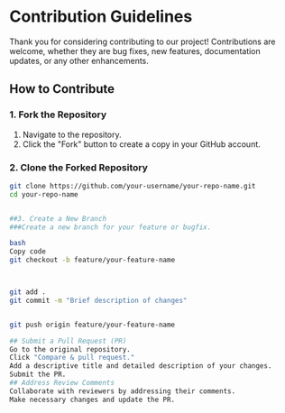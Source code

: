 # Contribution Guidelines

Thank you for considering contributing to our project! Contributions are welcome, whether they are bug fixes, new features, documentation updates, or any other enhancements.

## How to Contribute

### 1. Fork the Repository
1. Navigate to the repository.
2. Click the "Fork" button to create a copy in your GitHub account.

### 2. Clone the Forked Repository
```bash
git clone https://github.com/your-username/your-repo-name.git
cd your-repo-name


##3. Create a New Branch
###Create a new branch for your feature or bugfix.

bash
Copy code
git checkout -b feature/your-feature-name



git add .
git commit -m "Brief description of changes"


git push origin feature/your-feature-name

## Submit a Pull Request (PR)
Go to the original repository.
Click "Compare & pull request."
Add a descriptive title and detailed description of your changes.
Submit the PR.
## Address Review Comments
Collaborate with reviewers by addressing their comments.
Make necessary changes and update the PR.
